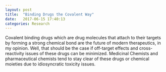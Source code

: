 ```yaml
---
layout: post
title:  "Binding Drugs the Covalent Way"
date:   2017-06-15 17:40:13
categories: Research
---
```


Covalent binding drugs which are drug molecules that attach to their targets by forming a strong chemical bond are the future of modern therapeutics, in my opinion.
Well, that should be the case if off-target effects and cross-reactivity issues of these drugs can be minimized. 
Medicinal Chemists and pharmaceutical chemists tend to stay clear of these drugs or chemical moieties due to idiosyncratic toxicity issues. 
